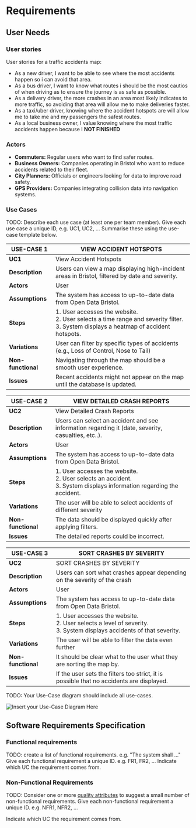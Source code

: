 # Requirements

## User Needs

### User stories
User stories for a traffic accidents map:
- As a new driver, I want to be able to see where the most accidents happen so i can avoid that area.
- As a bus driver, I want to know what routes i should be the most cautios of when driving as to ensure the journey is as safe as possible.
- As a delivery driver, the more crashes in an area most likely indicates to more traffic, so avoiding that area will allow me to make deliveries faster.
- As a taxi/uber driver, knowing where the accident hotspots are will allow me to take me and my passengers the safest routes.
- As a local business owner, I value knowing where the most traffic accidents happen because I
  **NOT FINISHED**

### Actors
- **Commuters:** Regular users who want to find safer routes.
- **Business Owners:** Companies operating in Bristol who want to reduce accidents related to their fleet.
- **City Planners:** Officials or engineers looking for data to improve road safety.
- **GPS Providers:** Companies integrating collision data into navigation systems.

### Use Cases
TODO: Describe each use case (at least one per team member).
    Give each use case a unique ID, e.g. UC1, UC2, ...
    Summarise these using the use-case template below.

| USE-CASE 1 | VIEW ACCIDENT HOTSPOTS | 
| -------------------------------------- | ------------------- |
| **UC1** | View Accident Hotspots |
| **Description** | Users can view a map displaying high-incident areas in Bristol, filtered by date and severity. |
| **Actors** | User |
| **Assumptions** | The system has access to up-to-date data from Open Data Bristol.</td></tr>
| **Steps** | 1. User accesses the website. <br>2. User selects a time range and severity filter. <br>3. System displays a heatmap of accident hotspots. |
| **Variations** | User can filter by specific types of accidents (e.g., Loss of Control, Nose to Tail)
| **Non-functional** | Navigating through the map should be a smooth user experience. |
| **Issues** | Recent accidents might not appear on the map until the database is updated. |

| USE-CASE 2 | VIEW DETAILED CRASH REPORTS | 
| -------------------------------------- | ------------------- |
| **UC2** | View Detailed Crash Reports |
| **Description** | Users can select an accident and see information regarding it (date, severity, casualties, etc..). |
| **Actors** | User |
| **Assumptions** | The system has access to up-to-date data from Open Data Bristol.</td></tr>
| **Steps** | 1. User accesses the website. <br>2. User selects an accident. <br>3. System displays information regarding the accident. |
| **Variations** | The user will be able to select accidents of different severity |
| **Non-functional** | The data should be displayed quickly after applying filters. |
| **Issues** | The detailed reports could be incorrect. |

| USE-CASE 3 | SORT CRASHES BY SEVERITY | 
| -------------------------------------- | ------------------- |
| **UC2** | SORT CRASHES BY SEVERITY |
| **Description** | Users can sort what crashes appear depending on the severity of the crash |
| **Actors** | User |
| **Assumptions** | The system has access to up-to-date data from Open Data Bristol.</td></tr>
| **Steps** | 1. User accesses the website. <br>2. User selects a level of severity. <br>3. System displays accidents of that severity. |
| **Variations** | The user will be able to filter the data even further  |
| **Non-functional** | It should be clear what to the user what they are sorting the map by. |
| **Issues** | If the user sets the filters too strict, it is possible that no accidents are displayed. |

TODO: Your Use-Case diagram should include all use-cases.

![Insert your Use-Case Diagram Here](images/use-case.png)

## Software Requirements Specification
### Functional requirements
TODO: create a list of functional requirements. 
    e.g. "The system shall ..."
    Give each functional requirement a unique ID. e.g. FR1, FR2, ...
    Indicate which UC the requirement comes from.


### Non-Functional Requirements
TODO: Consider one or more [quality attributes](https://en.wikipedia.org/wiki/ISO/IEC_9126) to suggest a small number of non-functional requirements.
Give each non-functional requirement a unique ID. e.g. NFR1, NFR2, ...

Indicate which UC the requirement comes from.
